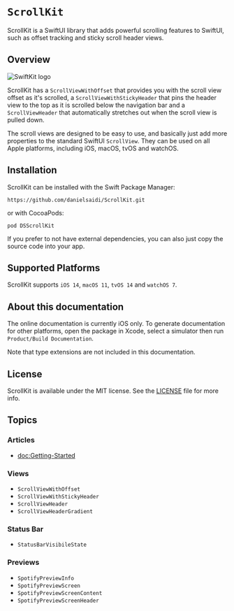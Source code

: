 # ``ScrollKit``

ScrollKit is a SwiftUI library that adds powerful scrolling features to SwiftUI, such as offset tracking and sticky scroll header views.


## Overview

![SwiftKit logo](Logo.png)

ScrollKit has a ``ScrollViewWithOffset`` that provides you with the scroll view offset as it's scrolled, a ``ScrollViewWithStickyHeader`` that pins the header view to the top as it is scrolled below the navigation bar and a ``ScrollViewHeader`` that automatically stretches out when the scroll view is pulled down.

The scroll views are designed to be easy to use, and basically just add more properties to the standard SwiftUI `ScrollView`. They can be used on all Apple platforms, including iOS, macOS, tvOS and watchOS.



## Installation

ScrollKit can be installed with the Swift Package Manager:

```
https://github.com/danielsaidi/ScrollKit.git
```

or with CocoaPods:

```
pod DSScrollKit
```

If you prefer to not have external dependencies, you can also just copy the source code into your app.



## Supported Platforms

ScrollKit supports `iOS 14`, `macOS 11`, `tvOS 14` and `watchOS 7`.



## About this documentation

The online documentation is currently iOS only. To generate documentation for other platforms, open the package in Xcode, select a simulator then run `Product/Build Documentation`.

Note that type extensions are not included in this documentation.



## License

ScrollKit is available under the MIT license. See the [LICENSE][License] file for more info.



## Topics

### Articles

- <doc:Getting-Started>

### Views

- ``ScrollViewWithOffset``
- ``ScrollViewWithStickyHeader``
- ``ScrollViewHeader``
- ``ScrollViewHeaderGradient``

### Status Bar

- ``StatusBarVisibileState``

### Previews

- ``SpotifyPreviewInfo``
- ``SpotifyPreviewScreen``
- ``SpotifyPreviewScreenContent``
- ``SpotifyPreviewScreenHeader``



[License]: https://github.com/danielsaidi/ScrollKit/blob/master/LICENSE
